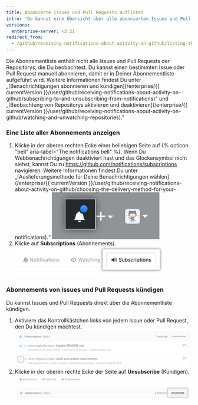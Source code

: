 ```yaml
---
title: Abonnierte Issues und Pull Requests auflisten
intro: 'Du kannst eine Übersicht über alle abonnierten Issues und Pull Requests anzeigen. So kannst Du leichter Unterhaltungen aufrufen, die Dich interessieren, für die du aber zuletzt keine Benachrichtigungen erhalten hast.'
versions:
  enterprise-server: <2.21
redirect_from:
  - /github/receiving-notifications-about-activity-on-github/listing-the-issues-and-pull-requests-youre-subscribed-to
---
```

Die Abonnementliste enthält nicht alle Issues und Pull Requests der Repositorys, die Du beobachtest. Du kannst einen bestimmten Issue oder Pull Request manuell abonnieren, damit er in Deiner Abonnementliste aufgeführt wird. Weitere Informationen findest Du unter „[Benachrichtigungen abonnieren und kündigen](/enterprise/{{ currentVersion }}/user/github/receiving-notifications-about-activity-on-github/subscribing-to-and-unsubscribing-from-notifications)" und „[Beobachtung von Repositorys aktivieren und deaktivieren](/enterprise/{{ currentVersion }}/user/github/receiving-notifications-about-activity-on-github/watching-and-unwatching-repositories)."

### Eine Liste aller Abonnements anzeigen

1. Klicke in der oberen rechten Ecke einer beliebigen Seite auf {% octicon "bell" aria-label="The notifications bell" %}. Wenn Du Webbenachrichtigungen deaktiviert hast und das Glockensymbol nicht siehst, kannst Du zu <https://github.com/notifications/subscriptions> navigieren. Weitere Informationen findest Du unter „[Auslieferungsmethode für Deine Benachrichtigungen wählen](/enterprise/{{ currentVersion }}/user/github/receiving-notifications-about-activity-on-github/choosing-the-delivery-method-for-your-notifications).“ ![Benachrichtigung, die auf eine ungelesene Mitteilung hinweist](/assets/images/help/notifications/notifications_general_existence_indicator.png)
2. Klicke auf **Subscriptions** (Abonnements). ![Registerkarte „Subscriptions“ (Abonnements)](/assets/images/help/notifications/subscriptions-tab.png)

### Abonnements von Issues und Pull Requests kündigen

Du kannst Issues und Pull Requests direkt über die Abonnementliste kündigen.

1. Aktiviere das Kontrollkästchen links von jedem Issue oder Pull Request, den Du kündigen möchtest. ![Kontrollkästchen zum Kündigen](/assets/images/help/notifications/unsubscribe-checkbox.png)
2. Klicke in der oberen rechte Ecke der Seite auf **Unsubscribe** (Kündigen). ![Schaltfläche „Unsubscribe“ (Kündigen)](/assets/images/help/notifications/unsubscribe-button.png)
